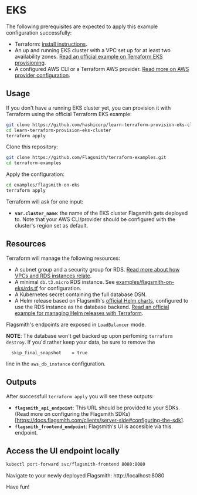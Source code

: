 # EKS

The following prerequisites are expected to apply this example configuration successfully:

- Terraform: [install instructions](https://developer.hashicorp.com/terraform/downloads).
- An up and running EKS cluster with a VPC set up for at least two availability zones. [Read an official example on Terraform EKS provisioning](https://developer.hashicorp.com/terraform/tutorials/kubernetes/eks).
- A configured AWS CLI or a Terraform AWS provider. [Read more on AWS provider configuration](https://registry.terraform.io/providers/hashicorp/aws/latest/docs#authentication-and-configuration).

## Usage

If you don't have a running EKS cluster yet, you can provision it with Terraform using the official Terraform EKS example:

```bash
git clone https://github.com/hashicorp/learn-terraform-provision-eks-cluster.git
cd learn-terraform-provision-eks-cluster
terraform apply
```

Clone this repository:

```bash
git clone https://github.com/Flagsmith/terraform-examples.git
cd terraform-examples
```

Apply the configuration:

```bash
cd examples/flagsmith-on-eks
terraform apply
```

Terraform will ask for one input:

- **`var.cluster_name`**: the name of the EKS cluster Flagsmith gets deployed to. Note that your AWS CLI/provider should be configured with the cluster's region set as default.

## Resources

Terraform will manage the following resources:

- A subnet group and a security group for RDS. [Read more about how VPCs and RDS instances relate](https://docs.aws.amazon.com/AmazonRDS/latest/UserGuide/USER_VPC.WorkingWithRDSInstanceinaVPC.html).
- A minimal `db.t3.micro` RDS instance. See [examples/flagsmith-on-eks/rds.tf](examples/flagsmith-on-eks/rds.tf) for configuration.
- A Kubernetes secret containing the full database DSN.
- A Helm release based on Flagsmith's [official Helm charts](https://flagsmith.github.io/flagsmith-charts/), configured to use the RDS instance as the database backend. [Read an official example for managing Helm releases with Terraform](https://developer.hashicorp.com/terraform/tutorials/kubernetes/helm-provider).

Flagsmith's endpoints are exposed in `LoadBalancer` mode.

**NOTE**: The database won't get backed up upon perfoming `terraform destroy`. If you'd rather keep your data, be sure to remove the

```
  skip_final_snapshot    = true
```

line in the `aws_db_instance` configuration.

## Outputs

After successfull `terraform apply` you will see these outputs:

- **`flagsmith_api_endpoint`**: This URL should be provided to your SDKs. (Read more on configuring the Flagsmith SDKs)[https://docs.flagsmith.com/clients/server-side#configuring-the-sdk].
- **`flagsmith_frontend_endpoint`**: Flagsmith's UI is accesible via this endpoint.

## Access the UI endpoint locally

```bash
kubectl port-forward svc/flagsmith-frontend 8080:8080
```

Navigate to your newly deployed Flagsmith: http://localhost:8080

Have fun!
